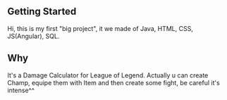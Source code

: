 ## Getting Started

Hi, this is my first "big project", it we made of Java, HTML, CSS, JS(Angular), SQL.

## Why

It's a Damage Calculator for League of Legend. Actually u can create Champ, equipe them with Item and then create some fight, be careful it's intense^^

